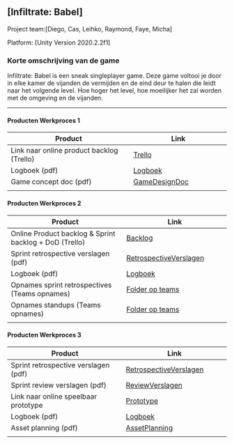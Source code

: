## [Infiltrate: Babel]
Project team:[Diego, Cas, Leihko, Raymond, Faye, Micha]

Platform:
[Unity Version 2020.2.2f1]

### Korte omschrijving van de game
Infiltrate: Babel is een sneak singleplayer game. Deze game voltooi je door in elke kamer de vijanden de vermijden en de eind deur te halen die leidt naar het volgende level. Hoe hoger het level, hoe moeilijker het zal worden met de omgeving en de vijanden.

---
#### Producten Werkproces 1
| Product  | Link |
| ------ |  ------ |
| Link naar online product backlog (Trello) | [Trello]
| Logboek (pdf)                             | [Logboek]
| Game concept doc (pdf)                    | [GameDesignDoc]
|<img width=500/>|<img width=300/>|
   
#### Producten Werkproces 2
| Product  | Link |
| ------ |  ------ |
| Online Product backlog & Sprint backlog + DoD (Trello)    | [Backlog]
| Sprint retrospective verslagen (pdf)                      | [RetrospectiveVerslagen]
| Logboek (pdf)                                             | [Logboek]
| Opnames sprint retrospectives (Teams opnames)             | [Folder op teams]
| Opnames standups (Teams opnames)                          | [Folder op teams]
|<img width=500/>|<img width=300/>|
   
#### Producten Werkproces 3
| Product  | Link |
| ------ |  ------ |
| Sprint retrospective verslagen (pdf)  | [RetrospectiveVerslagen]
| Sprint review verslagen (pdf)         | [ReviewVerslagen]
| Link naar online speelbaar prototype  | [Prototype]
| Logboek (pdf)                         | [Logboek]
| Asset planning (pdf)                  | [AssetPlanning]
|<img width=500/>|<img width=300/>|

   [Trello]: <https://trello.com/b/CyMkUgTp/toren-van-babel-mythe>
   [Backlog]: <https://trello.com/b/CyMkUgTp/toren-van-babel-mythe>
   [Logboek]: <https://github.com/D-RaMedia/agp_documentatie/blob/master/producten/LogBoek.pdf>
   [GameDesignDoc]: <https://github.com/BerendWeij/agp_inlever_template/blob/master/producten/GameDesignDoc.pdf>
   [RetrospectiveVerslagen]: <https://github.com/BerendWeij/agp_inlever_template/blob/master/producten/RetrospectiveVerslagen.pdf>
   [ReviewVerslagen]: <https://github.com/D-RaMedia/agp_documentatie/blob/master/producten/Review-Verslag.pdf>
   [Prototype]: <https://www.mijnmytheprototype.nl>
   [Folder op teams]: <https://www.linknaarmijnfolderopteams.nl>
   [AssetPlanning]: <https://github.com/D-RaMedia/agp_documentatie/blob/master/producten/Asset_list_-_Blad1.pdf>
   
